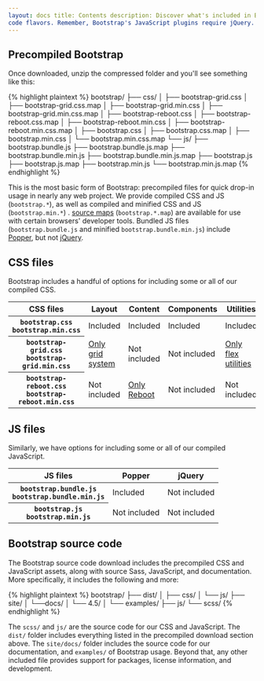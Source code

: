 ```yaml
---
layout: docs title: Contents description: Discover what's included in Bootstrap, including our precompiled and source
code flavors. Remember, Bootstrap's JavaScript plugins require jQuery. group: getting-started toc: true
---
```


## Precompiled Bootstrap

Once downloaded, unzip the compressed folder and you'll see something like this:

<!-- NOTE: This info is intentionally duplicated in the README. Copy any changes made here over to the README too, but be sure to keep in mind to add the `dist` folder. -->

{% highlight plaintext %} bootstrap/ ├── css/ │ ├── bootstrap-grid.css │ ├── bootstrap-grid.css.map │ ├──
bootstrap-grid.min.css │ ├── bootstrap-grid.min.css.map │ ├── bootstrap-reboot.css │ ├── bootstrap-reboot.css.map │ ├──
bootstrap-reboot.min.css │ ├── bootstrap-reboot.min.css.map │ ├── bootstrap.css │ ├── bootstrap.css.map │ ├──
bootstrap.min.css │ └── bootstrap.min.css.map └── js/ ├── bootstrap.bundle.js ├── bootstrap.bundle.js.map ├──
bootstrap.bundle.min.js ├── bootstrap.bundle.min.js.map ├── bootstrap.js ├── bootstrap.js.map ├── bootstrap.min.js └──
bootstrap.min.js.map {% endhighlight %}

This is the most basic form of Bootstrap: precompiled files for quick drop-in usage in nearly any web project. We
provide compiled CSS and JS (`bootstrap.*`), as well as compiled and minified CSS and JS (`bootstrap.min.*`)
. [source maps](https://developers.google.com/web/tools/chrome-devtools/javascript/source-maps) (`bootstrap.*.map`) are
available for use with certain browsers' developer tools. Bundled JS files (`bootstrap.bundle.js` and
minified `bootstrap.bundle.min.js`) include [Popper](https://popper.js.org/), but not [jQuery](https://jquery.com/).

## CSS files

Bootstrap includes a handful of options for including some or all of our compiled CSS.

<table class="table table-bordered">
  <thead>
    <tr>
      <th scope="col">CSS files</th>
      <th scope="col">Layout</th>
      <th scope="col">Content</th>
      <th scope="col">Components</th>
      <th scope="col">Utilities</th>
    </tr>
  </thead>
  <tbody>
    <tr>
      <th scope="row">
        <div><code class="font-weight-normal text-nowrap">bootstrap.css</code></div>
        <div><code class="font-weight-normal text-nowrap">bootstrap.min.css</code></div>
      </th>
      <td class="text-success">Included</td>
      <td class="text-success">Included</td>
      <td class="text-success">Included</td>
      <td class="text-success">Included</td>
    </tr>
    <tr>
      <th scope="row">
        <div><code class="font-weight-normal text-nowrap">bootstrap-grid.css</code></div>
        <div><code class="font-weight-normal text-nowrap">bootstrap-grid.min.css</code></div>
      </th>
      <td><a class="text-warning" href="{{ site.baseurl }}/docs/{{ site.docs_version }}/layout/grid/">Only grid system</a></td>
      <td class="bg-light text-muted">Not included</td>
      <td class="bg-light text-muted">Not included</td>
      <td><a class="text-warning" href="{{ site.baseurl }}/docs/{{ site.docs_version }}/utilities/flex/">Only flex utilities</a></td>
    </tr>
    <tr>
      <th scope="row">
        <div><code class="font-weight-normal text-nowrap">bootstrap-reboot.css</code></div>
        <div><code class="font-weight-normal text-nowrap">bootstrap-reboot.min.css</code></div>
      </th>
      <td class="bg-light text-muted">Not included</td>
      <td><a class="text-warning" href="{{ site.baseurl }}/docs/{{ site.docs_version }}/content/reboot/">Only Reboot</a></td>
      <td class="bg-light text-muted">Not included</td>
      <td class="bg-light text-muted">Not included</td>
    </tr>
  </tbody>
</table>

## JS files

Similarly, we have options for including some or all of our compiled JavaScript.

<table class="table table-bordered">
  <thead>
    <tr>
      <th scope="col">JS files</th>
      <th scope="col">Popper</th>
      <th scope="col">jQuery</th>
    </tr>
  </thead>
  <tbody>
    <tr>
      <th scope="row">
        <div><code class="font-weight-normal text-nowrap">bootstrap.bundle.js</code></div>
        <div><code class="font-weight-normal text-nowrap">bootstrap.bundle.min.js</code></div>
      </th>
      <td class="text-success">Included</td>
      <td class="bg-light text-muted">Not included</td>
    </tr>
    <tr>
      <th scope="row">
        <div><code class="font-weight-normal text-nowrap">bootstrap.js</code></div>
        <div><code class="font-weight-normal text-nowrap">bootstrap.min.js</code></div>
      </th>
      <td class="bg-light text-muted">Not included</td>
      <td class="bg-light text-muted">Not included</td>
    </tr>
  </tbody>
</table>

## Bootstrap source code

The Bootstrap source code download includes the precompiled CSS and JavaScript assets, along with source Sass,
JavaScript, and documentation. More specifically, it includes the following and more:

{% highlight plaintext %} bootstrap/ ├── dist/ │ ├── css/ │ └── js/ ├── site/ │ └──docs/ │ └── 4.5/ │ └── examples/ ├──
js/ └── scss/ {% endhighlight %}

The `scss/` and `js/` are the source code for our CSS and JavaScript. The `dist/` folder includes everything listed in
the precompiled download section above. The `site/docs/` folder includes the source code for our documentation,
and `examples/` of Bootstrap usage. Beyond that, any other included file provides support for packages, license
information, and development.
